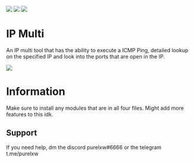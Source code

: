 ![](https://img.shields.io/github/watchers/purelxw/ip-multi?style=social)   ![](https://img.shields.io/github/stars/purelxw/ip-multi?style=social)   ![](https://img.shields.io/github/forks/purelxw/ip-multi?style=social)

# IP Multi
An IP multi tool that has the ability to execute a ICMP Ping, detailed lookup on the specified IP and look into the ports that are open in the IP.

![](https://cdn.discordapp.com/attachments/631162287968747550/795099703846109195/unknown.png)

# Information
Make sure to install any modules that are in all four files. Might add more features to this idk.

## Support
If you need help, dm the discord purelxw#6666 or the telegram t.me/purelxw
